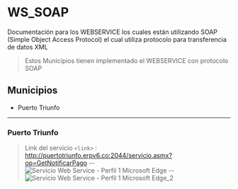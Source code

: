 # WS_SOAP
Documentación para los WEBSERVICE  los cuales están utilizando SOAP (Simple Object Access Protocol) el cual utiliza protocolo para transferencia de datos XML
>  Estos Municipios tienen implementado el WEBSERVICE con protocolo SOAP 

## Municipios
- Puerto Triunfo
---

### Puerto Triunfo
> Link del servicio
> `<link>` : <http://puertotriunfo.erpv6.co:2044/servicio.asmx?op=GetNotificarPago>
--
> ![Servicio Web Service - Perfil 1 Microsoft Edge](https://user-images.githubusercontent.com/81387930/112647792-df32b880-8e16-11eb-9625-2439c3e2eb4e.jpg)
--
![Servicio Web Service - Perfil 1 Microsoft Edge_2](https://user-images.githubusercontent.com/81387930/112648534-a1825f80-8e17-11eb-9b39-93a67fa36079.jpg)
